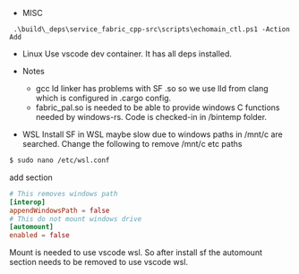 * MISC
```
 .\build\_deps\service_fabric_cpp-src\scripts\echomain_ctl.ps1 -Action Add  
```

* Linux
Use vscode dev container. It has all deps installed.

* Notes
  * gcc ld linker has problems with SF .so so we use lld from clang which is configured in .cargo config.
  * fabric_pal.so is needed to be able to provide windows C functions needed by windows-rs. Code is checked-in in /bintemp folder.

* WSL
Install SF in WSL maybe slow due to windows paths in /mnt/c are searched.
Change the following to remove /mnt/c etc paths
```sh
$ sudo nano /etc/wsl.conf
```
add section
```conf
# This removes windows path
[interop]
appendWindowsPath = false
# This do not mount windows drive
[automount]
enabled = false
```
Mount is needed to use vscode wsl. So after install sf the automount section needs to be removed to use vscode wsl.
